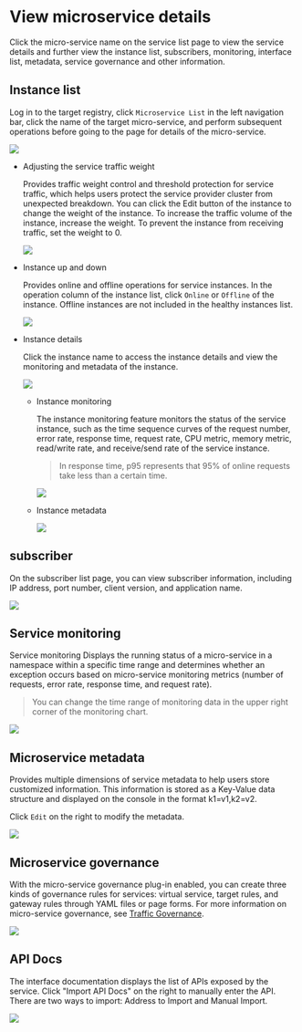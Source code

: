 # View microservice details

Click the micro-service name on the service list page to view the service details and further view the instance list, subscribers, monitoring, interface list, metadata, service governance and other information.

## Instance list

Log in to the target registry, click `Microservice List` in the left navigation bar, click the name of the target micro-service, and perform subsequent operations before going to the page for details of the micro-service.

![](https://docs.daocloud.io/daocloud-docs-images/docs/en/docs/skoala/images/detail01.png)

- Adjusting the service traffic weight

    Provides traffic weight control and threshold protection for service traffic, which helps users protect the service provider cluster from unexpected breakdown. You can click the Edit button of the instance to change the weight of the instance. To increase the traffic volume of the instance, increase the weight. To prevent the instance from receiving traffic, set the weight to 0.

    ![](https://docs.daocloud.io/daocloud-docs-images/docs/en/docs/skoala/images/detail02.png)

- Instance up and down

    Provides online and offline operations for service instances. In the operation column of the instance list, click `Online` or `Offline` of the instance. Offline instances are not included in the healthy instances list.

    ![](https://docs.daocloud.io/daocloud-docs-images/docs/en/docs/skoala/images/detail03.png)

- Instance details

    Click the instance name to access the instance details and view the monitoring and metadata of the instance.

    ![](https://docs.daocloud.io/daocloud-docs-images/docs/en/docs/skoala/images/detail04.png)

    - Instance monitoring

        The instance monitoring feature monitors the status of the service instance, such as the time sequence curves of the request number, error rate, response time, request rate, CPU metric, memory metric, read/write rate, and receive/send rate of the service instance.

        > In response time, p95 represents that 95% of online requests take less than a certain time.

        ![](https://docs.daocloud.io/daocloud-docs-images/docs/en/docs/skoala/images/detail05.png)

    - Instance metadata

        ![](https://docs.daocloud.io/daocloud-docs-images/docs/en/docs/skoala/images/detail06.png)

## subscriber

On the subscriber list page, you can view subscriber information, including IP address, port number, client version, and application name.

![](https://docs.daocloud.io/daocloud-docs-images/docs/en/docs/skoala/images/detail07.png)

## Service monitoring

Service monitoring Displays the running status of a micro-service in a namespace within a specific time range and determines whether an exception occurs based on micro-service monitoring metrics (number of requests, error rate, response time, and request rate).

> You can change the time range of monitoring data in the upper right corner of the monitoring chart.

![](https://docs.daocloud.io/daocloud-docs-images/docs/en/docs/skoala/images/detail08.png)

## Microservice metadata

Provides multiple dimensions of service metadata to help users store customized information. This information is stored as a Key-Value data structure and displayed on the console in the format k1=v1,k2=v2.

Click `Edit` on the right to modify the metadata.

![](https://docs.daocloud.io/daocloud-docs-images/docs/en/docs/skoala/images/detail09.png)

## Microservice governance

With the micro-service governance plug-in enabled, you can create three kinds of governance rules for services: virtual service, target rules, and gateway rules through YAML files or page forms. For more information on micro-service governance, see [Traffic Governance](../../../../mspider/user-guide/traffic-governance/README.md).

![](https://docs.daocloud.io/daocloud-docs-images/docs/en/docs/skoala/images/detail10.png)

## API Docs

The interface documentation displays the list of APIs exposed by the service. Click "Import API Docs" on the right to manually enter the API. There are two ways to import: Address to Import and Manual Import.

![](https://docs.daocloud.io/daocloud-docs-images/docs/en/docs/skoala/images/detail11.png)
